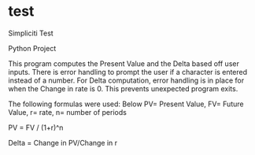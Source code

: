 # test
Simpliciti Test

Python Project

This program computes the Present Value and the Delta based off user inputs.
There is error handling to prompt the user if a character is entered instead of a number.
For Delta computation, error handling is in place for when the Change in rate is 0.
This prevents unexpected program exits.

The following formulas were used:
Below PV= Present Value, FV= Future Value, r= rate, n= number of periods

PV = FV / (1+r)^n

Delta = Change in PV/Change in r